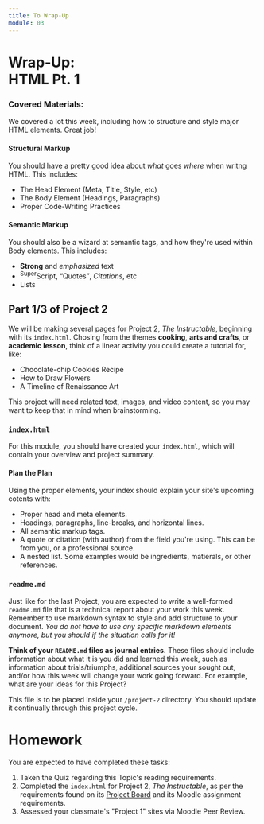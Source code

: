```yaml
---
title: To Wrap-Up
module: 03
---
```


# Wrap-Up: <br /> HTML Pt. 1

### Covered Materials:

We covered a lot this week, including how to structure and style major HTML elements. Great job!

#### Structural Markup
You should have a pretty good idea about _what_ goes _where_ when writng HTML. This includes:

- The Head Element (Meta, Title, Style, etc)
- The Body Element (Headings, Paragraphs)
- Proper Code-Writing Practices

#### Semantic Markup
You should also be a wizard at semantic tags, and how they're used within Body elements. This includes:

- **Strong** and _emphasized_ text
- <sup>Super</sup>Script, <q>Quotes</q>, <cite>Citations</cite>, etc
- Lists

## Part 1/3 of Project 2
We will be making several pages for Project 2, _The Instructable_, beginning with its `index.html`. Chosing from the themes **cooking**, **arts and crafts**, or **academic lesson**, think of a linear activity you could create a tutorial for, like:
  - Chocolate-chip Cookies Recipe
  - How to Draw Flowers
  - A Timeline of Renaissance Art

This project will need related text, images, and video content, so you may want to keep that in mind when brainstorming.

### `index.html`
For this module, you should have created your `index.html`, which will contain your overview and project summary.

#### Plan the Plan
Using the proper elements, your index should explain your site's upcoming cotents with:
- Proper head and meta elements.
- Headings, paragraphs, line-breaks, and horizontal lines.
- All semantic markup tags.
- A quote or citation (with author) from the field you're using. This can be from you, or a professional source.
- A nested list. Some examples would be ingredients, matierals, or other references.

### `readme.md`
Just like for the last Project, you are expected to write a well-formed `readme.md` file that is a technical report about your work this week. Remember to use markdown syntax to style and add structure to your document. _You do not have to use any specific markdown elements anymore, but you should if the situation calls for it!_

**Think of your `README.md` files as journal entries.** These files should include information about what it is you did and learned this week, such as  information about trials/triumphs, additional sources your sought out, and/or how this week will change your work going forward. For example, what are your ideas for this Project?

This file is to be placed inside your `/project-2` directory. You should update it continually through this project cycle.


# Homework
You are expected to have completed these tasks:
1. Taken the Quiz regarding this Topic's reading requirements.
2. Completed the `index.html` for Project 2, _The Instructable_, as per the requirements found on its [Project Board](https://github.com/Media-Ed-Online/intro-web-dev/projects/6) and its Moodle assignment requirements.
3. Assessed your classmate's "Project 1" sites via Moodle Peer Review.
